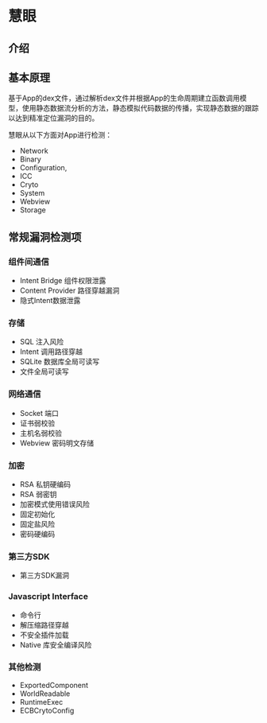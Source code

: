 # 慧眼

## 介绍

## 基本原理

基于App的dex文件，通过解析dex文件并根据App的生命周期建立函数调用模型，使用静态数据流分析的方法，静态模拟代码数据的传播，实现静态数据的跟踪以达到精准定位漏洞的目的。

慧眼从以下方面对App进行检测：

* Network
* Binary
* Configuration,
* ICC
* Cryto
* System
* Webview
* Storage

## 常规漏洞检测项

### 组件间通信

* Intent Bridge 组件权限泄露
* Content Provider 路径穿越漏洞
* 隐式Intent数据泄露

### 存储

* SQL 注入风险
* Intent 调用路径穿越
* SQLite 数据库全局可读写
* 文件全局可读写

### 网络通信

* Socket 端口
* 证书弱校验
* 主机名弱校验
* Webview 密码明文存储

### 加密

* RSA 私钥硬编码
* RSA 弱密钥
* 加密模式使用错误风险
* 固定初始化
* 固定盐风险
* 密码硬编码

### 第三方SDK

* 第三方SDK漏洞

### Javascript Interface

* 命令行
* 解压缩路径穿越
* 不安全插件加载
* Native 库安全编译风险

### 其他检测

* ExportedComponent 
* WorldReadable
* RuntimeExec
* ECBCrytoConfig

